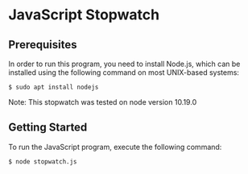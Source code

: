 # JavaScript Stopwatch
## Prerequisites
In order to run this program, you need to install Node.js, which can be installed using the following command on most UNIX-based systems:
```
$ sudo apt install nodejs
```
Note: This stopwatch was tested on node version 10.19.0
## Getting Started
To run the JavaScript program, execute the following command:
```
$ node stopwatch.js
```
